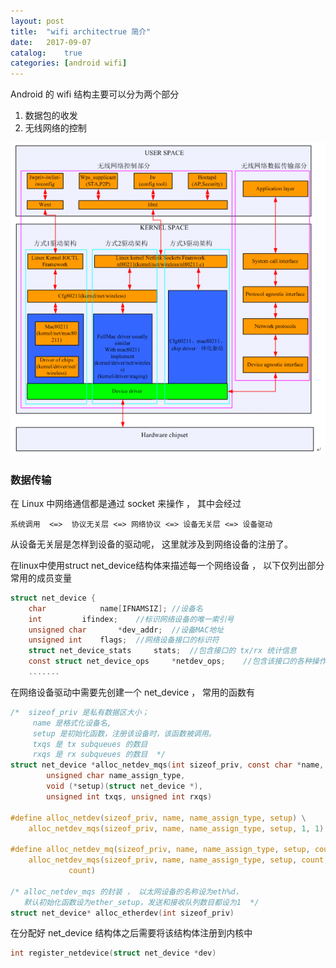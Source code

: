```yaml
---
layout: post
title:  "wifi architectrue 简介"
date:   2017-09-07
catalog:	true
categories: [android wifi]
---
```

Android 的 wifi 结构主要可以分为两个部分
1. 数据包的收发 
2. 无线网络的控制

![](/images/network/wifi_architectrue.png) 

### 数据传输
在 Linux 中网络通信都是通过 socket 来操作 ， 其中会经过    

	系统调用  <=>  协议无关层 <=> 网络协议 <=> 设备无关层 <=> 设备驱动     
	
从设备无关层是怎样到设备的驱动呢， 这里就涉及到网络设备的注册了。   

在linux中使用struct net_device结构体来描述每一个网络设备 ， 以下仅列出部分常用的成员变量     

```c
struct net_device {
	char			name[IFNAMSIZ];	//设备名
	int			ifindex;	//标识网络设备的唯一索引号
	unsigned char		*dev_addr;	//设备MAC地址
	unsigned int 	flags;	//网络设备接口的标识符
	struct net_device_stats 	stats;	//包含接口的 tx/rx 统计信息
	const struct net_device_ops 	*netdev_ops;	//包含该接口的各种操作函数指针
	.......
```
在网络设备驱动中需要先创建一个 net_device ， 常用的函数有    

```c
/*  sizeof_priv 是私有数据区大小；
     name 是格式化设备名,
     setup 是初始化函数，注册该设备时，该函数被调用。
     txqs 是 tx subqueues 的数目
     rxqs 是 rx subqueues 的数目  */
struct net_device *alloc_netdev_mqs(int sizeof_priv, const char *name,
		unsigned char name_assign_type,
		void (*setup)(struct net_device *),
		unsigned int txqs, unsigned int rxqs)     
     
#define alloc_netdev(sizeof_priv, name, name_assign_type, setup) \
	alloc_netdev_mqs(sizeof_priv, name, name_assign_type, setup, 1, 1)

#define alloc_netdev_mq(sizeof_priv, name, name_assign_type, setup, count) \
	alloc_netdev_mqs(sizeof_priv, name, name_assign_type, setup, count, \
			 count)

/* alloc_netdev_mqs 的封装 ， 以太网设备的名称设为eth%d，
   默认初始化函数设为ether_setup，发送和接收队列数目都设为1  */
struct net_device* alloc_etherdev(int sizeof_priv)
```
在分配好 net_device 结构体之后需要将该结构体注册到内核中  

```c
int register_netdevice(struct net_device *dev)
```

	

